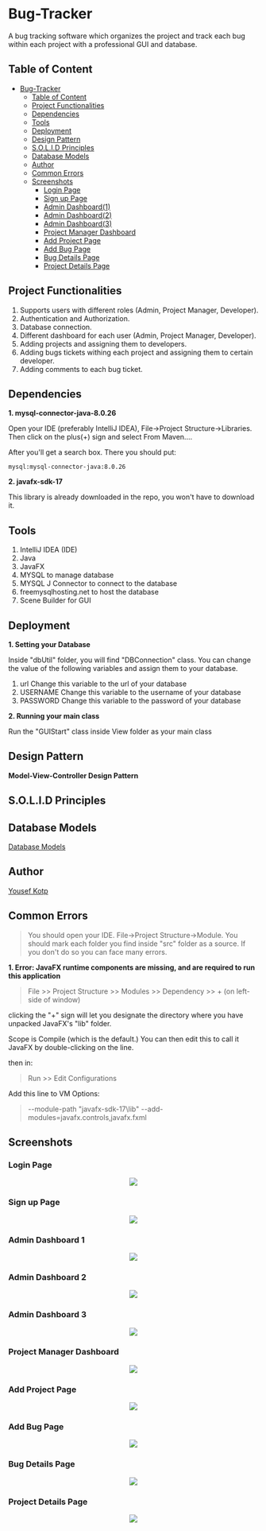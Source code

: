 # Bug-Tracker
A bug tracking software which organizes the project and track each bug within each project with a professional GUI and database.

## Table of Content
- [Bug-Tracker](#bug-tracker)
  * [Table of Content](#table-of-content)
  * [Project Functionalities](#project-functionalities)
  * [Dependencies](#dependencies)
  * [Tools](#tools)
  * [Deployment](#deployment)
  * [Design Pattern](#design-pattern)
  * [S.O.L.I.D Principles](#solid-principles)
  * [Database Models](#database-models)
  * [Author](#author)
  * [Common Errors](#common-errors)
  * [Screenshots](#screenshots)
    + [Login Page](#login-page)
    + [Sign up Page](#sign-up-page)
    + [Admin Dashboard(1)](#admin-dashboard-1)
    + [Admin Dashboard(2)](#admin-dashboard-2)
    + [Admin Dashboard(3)](#admin-dashboard-3)
    + [Project Manager Dashboard](#project-manager-dashboard)
    + [Add Project Page](#add-project-page)
    + [Add Bug Page](#add-bug-page)
    + [Bug Details Page](#bug-details-page)
    + [Project Details Page](#project-details-page)

## Project Functionalities
1. Supports users with different roles (Admin, Project Manager, Developer).
2. Authentication and Authorization.
3. Database connection.
4. Different dashboard for each user (Admin, Project Manager, Developer).
5. Adding projects and assigning them to developers.
6. Adding bugs tickets withing each project and assigning them to certain developer.
7. Adding comments to each bug ticket.

## Dependencies
**1. mysql-connector-java-8.0.26**

Open your IDE (preferably IntelliJ IDEA), File->Project Structure->Libraries. Then click on the plus(+) sign and select From Maven....

After you'll get a search box. There you should put:

    mysql:mysql-connector-java:8.0.26

**2. javafx-sdk-17**

This library is already downloaded in the repo, you won't have to download it.

## Tools
1. IntelliJ IDEA (IDE)
2. Java
3. JavaFX
4. MYSQL to manage database
5. MYSQL J Connector to connect to the database
6. freemysqlhosting.net to host the database
7. Scene Builder for GUI


## Deployment
**1. Setting your Database**

Inside "dbUtil" folder, you will find "DBConnection" class. You can change the value of the following variables and assign them to your database.

1. url
   Change this variable to the url of your database
2. USERNAME
   Change this variable to the username of your database
3. PASSWORD
   Change this variable to the password of your database

**2. Running your main class**

Run the "GUIStart" class inside View folder as your main class


## Design Pattern
**Model-View-Controller Design Pattern**

## S.O.L.I.D Principles


## Database Models
[Database Models](Database%20Models)

## Author
[Yousef Kotp](https://github.com/yousefkotp)

## Common Errors
> You should open your IDE. File->Project Structure->Module. You should mark each folder you find inside "src" folder as a source. If you don't do so you can face many errors.

**1. Error: JavaFX runtime components are missing, and are required to run this application**
> File >> Project Structure >> Modules >> Dependency >> + (on left-side of window)

clicking the "+" sign will let you designate the directory where you have unpacked JavaFX's "lib" folder.

Scope is Compile (which is the default.) You can then edit this to call it JavaFX by double-clicking on the line.

then in:

> Run >> Edit Configurations

Add this line to VM Options:

> --module-path "javafx-sdk-17\lib" --add-modules=javafx.controls,javafx.fxml

## Screenshots
### Login Page
<p align="center">
  <img src="https://user-images.githubusercontent.com/41492875/134807539-e8cad699-50c7-4b40-b1ce-92d91c8c7ad0.png"/>
</p>

### Sign up Page
<p align="center">
  <img src="https://user-images.githubusercontent.com/41492875/134807538-d7120601-6619-4162-9b68-0453ca2d2d11.png"/>
</p>

### Admin Dashboard 1
<p align="center">
  <img src="https://user-images.githubusercontent.com/41492875/134807529-af9197d5-9d61-4ae9-ae83-221f0450ab6a.png"/>
</p>

### Admin Dashboard 2
<p align="center">
  <img src="https://user-images.githubusercontent.com/41492875/134807535-72b72d35-c526-4de2-8422-38aceb84b850.png"/>
</p>

### Admin Dashboard 3
<p align="center">
  <img src="https://user-images.githubusercontent.com/41492875/134807534-27caade9-368b-4fb7-a238-b751468cfdf4.png"/>
</p>

### Project Manager Dashboard
<p align="center">
  <img src="https://user-images.githubusercontent.com/41492875/134807532-93c3a4db-b23a-4838-bbd1-a3b16769725b.png"/>
</p>

### Add Project Page
<p align="center">
  <img src="https://user-images.githubusercontent.com/41492875/134807537-907aa061-aaab-4027-9694-fa7c4fc5a7ab.png"/>
</p>

### Add Bug Page
<p align="center">
  <img src="https://user-images.githubusercontent.com/41492875/134807536-d11ab801-8054-462e-8eab-8494ac46d3eb.png"/>
</p>

### Bug Details Page
<p align="center">
  <img src="https://user-images.githubusercontent.com/41492875/134807530-668c692d-48dd-4806-8a2a-71e909aa7b63.png"/>
</p>

### Project Details Page
<p align="center">
  <img src="https://user-images.githubusercontent.com/41492875/134807526-feb99d5d-4dc1-4780-b685-4f9d10b4210f.png"/>
</p>



